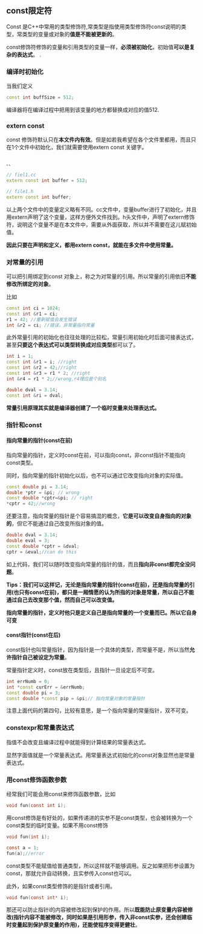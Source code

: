 ## const限定符

Const 是C++中常用的类型修饰符,常类型是指使用类型修饰符const说明的类型，常类型的变量或对象的**值是不能被更新的**。

const修饰符修饰的变量和引用类型的变量一样，**必须被初始化**，初始值**可以是复杂的表达式**。
.

### 编译时初始化

当我们定义

``` c++
const int buffSize = 512;
```

编译器将在编译过程中把用到该变量的地方都替换成对应的值512.


### extern const

const 修饰符默认只在**本文件内有效**。但是如若我希望在各个文件里都用，而且只在1个文件中初始化，我们就需要使用extern const 关键字。

``` c++

、、

// fiel1.cc
extern const int buffer = 512;

// file1.h
extern const int buffer;

```

以上两个文件中的变量定义略有不同。cc文件中，变量buffer进行了初始化，并且用extern声明了这个变量，这样方便外文件找到。h头文件中，声明了extern修饰符，说明这个变量不是在本文件中，需要从外面获取，所以并不需要在这儿赋初始值。

**因此只要在声明和定义，都用extern const，就能在多文件中使用常量。**


### 对常量的引用

可以把引用绑定到const 对象上，称之为对常量的引用。所以常量的引用依旧**不能修改所绑定的对象**。

比如

``` c++
const int ci = 1024;
const int &r1 = ci;
r1 = 42; //重新赋值会发生错误
int &r2 = ci; //错误，非常量指向常量
```


此外常量引用的初始化也往往处理的比较松，常量引用初始化时后面可接表达式，甚至**只要这个表达式可以类型转换成对应类型**都可以了。

``` c++
int i = 1;
const int &r1 = i; //right
const int &r2 = 42;//right
const int &r3 = r1 * 2; //right
int &r4 = r1 * 2;//wrong,r4理应是个别名

double dval = 3.14;
const int &ri = dval;
```

**常量引用原理其实就是编译器创建了一个临时变量来处理表达式。**

### 指针和const

#### 指向常量的指针(const在前)
指向常量的指针，定义时const在前，可以指向const，非const指针不能指向const类型。

同时，指向常量的指针初始化以后，也不可以通过它改变指向对象的实际值。

``` c++
const double pi = 3.14;
double *ptr = &pi; // wrong
const double *cptr=&pi; // right
*cptr = 42;//wrong
```

还要注意，指向常量的指针是个容易搞混的概念，**它是可以改变自身指向的对象的**，但它不能通过自己改变所指对象的值。

``` c++
double dval = 3.14;
double eval = 3;
const double *cptr = &dval;
cptr = &eval;//can do this
```

如上代码，我们可以随时改变指向常量的指针的值，而且**指向非const都完全没问题**。

**Tips：我们可以这样记，无论是指向常量的指针(const在前)，还是指向常量的引用(也只有const在前)，都只是一厢情愿的认为所指的对象是常量，所以自己不能通过自己去改变那个值，然而自己可以改变值。**

**指向常量的指针，定义时他只是定义自己是指向常量的一个变量而已。所以它自身可变**

#### const指针(const在后)
const指针也叫常量指针，因为指针是一个具体的类型，而常量不是，所以当然**允许指针自己被设定为常量**。

常量指针定义时，const放在类型后，且指针一旦设定后不可变。

``` c++
int errNumb = 0;
int *const curErr = &errNumb;
const double pi = 3;
const double *const pip = &pi;// 指向常量对象的常量指针
```

注意上面代码的第四句，比较有意思，是一个指向常量的常量指针，双不可变。

### constexpr和常量表达式
指值不会改变且编译过程中就能得到计算结果的常量表达式。

显然字面值就是一个常量表达式。用常量表达式初始化的const对象显然也是常量表达式。


### 用const修饰函数参数

经常我们可能会用const来修饰函数参数，比如

``` c
void fun(const int i);
```

用const修饰是有好处的，如果传递进的实参不是const类型，也会被转换为一个const类型的临时变量。如果不用const修饰

``` c
void fun(int i);

const a = 1;
fun(a);//error
```

const类型不能赋值给普通类型，所以这样就不能够调用。反之如果把形参设置为const，那就允许自动转换，且实参传入const也可以。

此外，如果const类型修饰的是指针或者引用。

``` c
void fun(const int* i);
```

那还可以防止指针i的内容被修改起到保护的作用。所以**既能防止原变量内容被修改(指针内容不能被修改，同时如果是引用形参，传入非const实参，还会创建临时变量起到保护原变量的作用)，还能使程序变得更健壮**。
